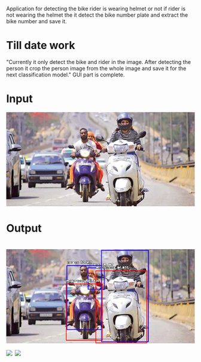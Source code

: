 Application for detecting the bike rider is wearing helmet or not if rider is not wearing the helmet the it detect the bike number plate and extract the bike number and save it.<br> 
<h1> Till date work </h1>
"Currently it only detect the bike and rider in the image. After detecting the person it crop the person image from the whole image and save it for the next classification model."
GUI part is complete.
<h1>Input</h1>
<img src="im.jpg">
<h1> Output <h1>
  <img src="out.jpg">
  <img src="image1.jpg">
  <img src="image0.jpg">
